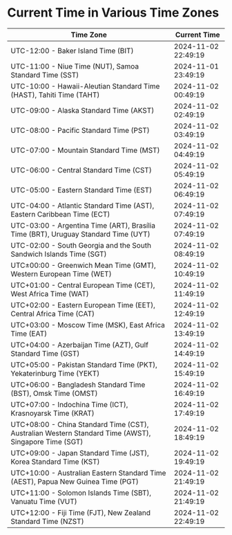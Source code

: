 # Current Time in Various Time Zones

| Time Zone | Current Time |
|-----------|--------------|
| UTC-12:00 - Baker Island Time (BIT) | 2024-11-02 22:49:19 |
| UTC-11:00 - Niue Time (NUT), Samoa Standard Time (SST) | 2024-11-01 23:49:19 |
| UTC-10:00 - Hawaii-Aleutian Standard Time (HAST), Tahiti Time (TAHT) | 2024-11-02 00:49:19 |
| UTC-09:00 - Alaska Standard Time (AKST) | 2024-11-02 02:49:19 |
| UTC-08:00 - Pacific Standard Time (PST) | 2024-11-02 03:49:19 |
| UTC-07:00 - Mountain Standard Time (MST) | 2024-11-02 04:49:19 |
| UTC-06:00 - Central Standard Time (CST) | 2024-11-02 05:49:19 |
| UTC-05:00 - Eastern Standard Time (EST) | 2024-11-02 06:49:19 |
| UTC-04:00 - Atlantic Standard Time (AST), Eastern Caribbean Time (ECT) | 2024-11-02 07:49:19 |
| UTC-03:00 - Argentina Time (ART), Brasília Time (BRT), Uruguay Standard Time (UYT) | 2024-11-02 07:49:19 |
| UTC-02:00 - South Georgia and the South Sandwich Islands Time (SGT) | 2024-11-02 08:49:19 |
| UTC±00:00 - Greenwich Mean Time (GMT), Western European Time (WET) | 2024-11-02 10:49:19 |
| UTC+01:00 - Central European Time (CET), West Africa Time (WAT) | 2024-11-02 11:49:19 |
| UTC+02:00 - Eastern European Time (EET), Central Africa Time (CAT) | 2024-11-02 12:49:19 |
| UTC+03:00 - Moscow Time (MSK), East Africa Time (EAT) | 2024-11-02 13:49:19 |
| UTC+04:00 - Azerbaijan Time (AZT), Gulf Standard Time (GST) | 2024-11-02 14:49:19 |
| UTC+05:00 - Pakistan Standard Time (PKT), Yekaterinburg Time (YEKT) | 2024-11-02 15:49:19 |
| UTC+06:00 - Bangladesh Standard Time (BST), Omsk Time (OMST) | 2024-11-02 16:49:19 |
| UTC+07:00 - Indochina Time (ICT), Krasnoyarsk Time (KRAT) | 2024-11-02 17:49:19 |
| UTC+08:00 - China Standard Time (CST), Australian Western Standard Time (AWST), Singapore Time (SGT) | 2024-11-02 18:49:19 |
| UTC+09:00 - Japan Standard Time (JST), Korea Standard Time (KST) | 2024-11-02 19:49:19 |
| UTC+10:00 - Australian Eastern Standard Time (AEST), Papua New Guinea Time (PGT) | 2024-11-02 21:49:19 |
| UTC+11:00 - Solomon Islands Time (SBT), Vanuatu Time (VUT) | 2024-11-02 21:49:19 |
| UTC+12:00 - Fiji Time (FJT), New Zealand Standard Time (NZST) | 2024-11-02 22:49:19 |
